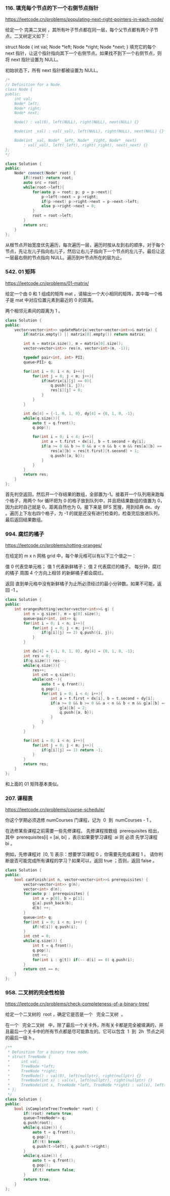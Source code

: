 ### 116. 填充每个节点的下一个右侧节点指针

https://leetcode.cn/problems/populating-next-right-pointers-in-each-node/

给定一个 完美二叉树 ，其所有叶子节点都在同一层，每个父节点都有两个子节点。二叉树定义如下：

struct Node {
int val;
Node *left;
Node *right;
Node \*next;
}
填充它的每个 next 指针，让这个指针指向其下一个右侧节点。如果找不到下一个右侧节点，则将 next 指针设置为 NULL。

初始状态下，所有 next 指针都被设置为 NULL。

```cpp
/*
// Definition for a Node.
class Node {
public:
    int val;
    Node* left;
    Node* right;
    Node* next;

    Node() : val(0), left(NULL), right(NULL), next(NULL) {}

    Node(int _val) : val(_val), left(NULL), right(NULL), next(NULL) {}

    Node(int _val, Node* _left, Node* _right, Node* _next)
        : val(_val), left(_left), right(_right), next(_next) {}
};
*/

class Solution {
public:
    Node* connect(Node* root) {
        if(!root) return root;
        auto src = root;
        while(root->left){
            for(auto p = root; p; p = p->next){
                p->left->next = p->right;
                if(p->next) p->right->next = p->next->left;
                else p->right->next = 0;
            }
            root = root->left;
        }
        return src;
    }
};
```

从根节点开始宽度优先遍历，每次遍历一层，遍历时按从左到右的顺序，对于每个节点，先让左儿子指向右儿子，然后让右儿子指向下一个节点的左儿子。最后让这一层最右侧的节点指向 NULL。遍历到叶节点所在的层为止。

### 542. 01 矩阵

https://leetcode.cn/problems/01-matrix/

给定一个由 0 和 1 组成的矩阵 mat ，请输出一个大小相同的矩阵，其中每一个格子是 mat 中对应位置元素到最近的 0 的距离。

两个相邻元素间的距离为 1 。

```cpp
class Solution {
public:
    vector<vector<int>> updateMatrix(vector<vector<int>>& matrix) {
        if(matrix.empty() || matrix[0].empty()) return matrix;

        int n = matrix.size(), m = matrix[0].size();
        vector<vector<int>> res(n, vector<int>(m, -1));

        typedef pair<int, int> PII;
        queue<PII> q;

        for(int i = 0; i < n; i++){
            for(int j = 0; j < m; j++){
                if(matrix[i][j] == 0){
                    q.push({i, j});
                    res[i][j] = 0;
                }
            }
        }

        int dx[4] = {-1, 0, 1, 0}, dy[4] = {0, 1, 0, -1};
        while(q.size()){
            auto t = q.front();
            q.pop();

            for(int i = 0; i < 4; i++){
                int a = t.first + dx[i], b = t.second + dy[i];
                if(a >= 0 && b >= 0 && a < n && b < m && res[a][b] == -1){
                    res[a][b] = res[t.first][t.second] + 1;
                    q.push({a, b});
                }
            }
        }
        return res;
    }
};
```

首先判空返回，然后开一个存结果的数组，全部置为-1。接着开一个队列用来跑每个格子，用两个 for 循环把为 0 的格子放到队列中，并且把结果数组的值置为 0，因为此时自己就是 0，距离自然也为 0。接下来是 BFS 宽搜，用到经典 dx、dy 。遍历上下左右四个格子，为 -1 的就是还没有进行检查的，检查完后放进队列，最后返回结果数组。

### 994. 腐烂的橘子

https://leetcode.cn/problems/rotting-oranges/

在给定的 m x n 网格 grid 中，每个单元格可以有以下三个值之一：

值 0 代表空单元格；
值 1 代表新鲜橘子；
值 2 代表腐烂的橘子。
每分钟，腐烂的橘子 周围 4 个方向上相邻 的新鲜橘子都会腐烂。

返回 直到单元格中没有新鲜橘子为止所必须经过的最小分钟数。如果不可能，返回 -1 。

```cpp
class Solution {
public:
    int orangesRotting(vector<vector<int>>& g) {
        int n = g.size(), m = g[0].size();
        queue<pair<int, int>> q;
        for(int i = 0; i < n; i++){
            for(int j = 0; j < m; j++){
                if(g[i][j] == 2) q.push({i, j});
            }
        }

        int dx[4] = {-1, 0, 1, 0}, dy[4] = {0, 1, 0, -1};
        int res = 0;
        if(q.size()) res--;
        while(q.size()){
            res++;
            int cnt = q.size();
            while(cnt--){
                auto t = q.front();
                q.pop();
                for(int i = 0; i < 4; i++){
                    int a = t.first + dx[i], b = t.second + dy[i];
                    if(a >= 0 && b >= 0 && a < n && b < m && g[a][b] == 1){
                        g[a][b] = 2;
                        q.push({a, b});
                    }
                }
            }
        }

        for(int i = 0; i < n; i++){
            for(int j = 0; j < m; j++){
                if(g[i][j] == 1) return -1;
            }
        }
        return res;
    }
};
```

和上面的 01 矩阵基本类似。

### 207. 课程表

https://leetcode.cn/problems/course-schedule/

你这个学期必须选修 numCourses 门课程，记为  0  到  numCourses - 1 。

在选修某些课程之前需要一些先修课程。 先修课程按数组  prerequisites 给出，其中  prerequisites[i] = [ai, bi] ，表示如果要学习课程  ai 则 必须 先学习课程   bi 。

例如，先修课程对  [0, 1] 表示：想要学习课程 0 ，你需要先完成课程 1 。
请你判断是否可能完成所有课程的学习？如果可以，返回 true ；否则，返回 false 。

```cpp
class Solution {
public:
    bool canFinish(int n, vector<vector<int>>& prerequisites) {
        vector<vector<int>> g(n);
        vector<int> d(n);
        for(auto p : prerequisites) {
            int a = p[0], b = p[1];
            g[a].push_back(b);
            d[b] ++;
        }
        queue<int> q;
        for(int i = 0; i < n; i++) {
            if(!d[i]) q.push(i);
        }
        int cnt = 0;
        while(q.size()) {
            int t = q.front();
            q.pop();
            cnt ++;
            for(int i : g[t]) if(-- d[i] == 0) q.push(i);
        }
        return cnt == n;
    }
};
```

### 958. 二叉树的完全性检验

https://leetcode.cn/problems/check-completeness-of-a-binary-tree/

给定一个二叉树的  root ，确定它是否是一个   完全二叉树  。

在一个   完全二叉树   中，除了最后一个关卡外，所有关卡都是完全被填满的，并且最后一个关卡中的所有节点都是尽可能靠左的。它可以包含  1  到  2h  节点之间的最后一级 h 。

```cpp
/**
 * Definition for a binary tree node.
 * struct TreeNode {
 *     int val;
 *     TreeNode *left;
 *     TreeNode *right;
 *     TreeNode() : val(0), left(nullptr), right(nullptr) {}
 *     TreeNode(int x) : val(x), left(nullptr), right(nullptr) {}
 *     TreeNode(int x, TreeNode *left, TreeNode *right) : val(x), left(left), right(right) {}
 * };
 */
class Solution {
public:
    bool isCompleteTree(TreeNode* root) {
        if(!root) return true;
        queue<TreeNode*> q;
        q.push(root);
        while(q.size()) {
            auto t = q.front();
            q.pop();
            if(!t) break;
            q.push(t->left), q.push(t->right);
        }
        while(q.size()) {
            auto t = q.front();
            q.pop();
            if(t) return false;
        }
        return true;
    }
};
```
